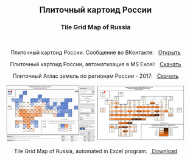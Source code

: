 <center> <h2>Плиточный картоид России</h2> <h3>Tile Grid Map of Russia </h3><br> 

  
Плиточный картоид России. Сообщение во ВКонтакте: &nbsp; <ins> <a href = "https://vk.com/politicalgeography?w=wall-145162562_690">Открыть</a></ins><br>

Плиточный картоид России, автоматизация в MS Excel: &nbsp; <ins> <a href = "Tile%20Grid%20Maps%20of%20Russia%20-%20Excel%20-%201.2.zip">Скачать</a></ins><br>

Плиточный Атлас земель по регионам России - 2017: &nbsp; <ins> <a href = "Tile%20Atlas%20of%20lands%20by%20regions%20of%20Russia%20-%202017.zip">Скачать</a></ins><br> 

<img src = "screen.jpg" alt = "screen">
<img src = "screen2.jpg" alt = "screen"><br>

Tile Grid Map of Russia, automated in Excel program. &nbsp;<ins> <a href = "Tile%20Grid%20Maps%20of%20Russia%20-%20Excel%20-%201.2.zip">Download</a></ins><br>


